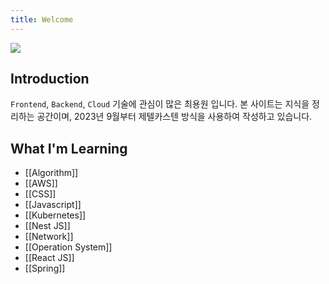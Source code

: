 ```yaml
---
title: Welcome
---
```

<div class="img-sm">
	<img src="https://i.imgur.com/kPMDNGP.png)"/>
</div>


## Introduction

`Frontend`, `Backend`, `Cloud` 기술에 관심이 많은 최용원 입니다. 본 사이트는 지식을 정리하는 공간이며, 2023년 9월부터 제텔카스텐 방식을 사용하여 작성하고 있습니다.

<!-- HI! My name is ChoiYongWon and I'm Interested in `Frontend`, `Backend`, and `CLOUD` technologies. This site serves as a repository for my learning notes, which, since January 2022, I have been writing using the Zettelkasten method. -->

## What I'm Learning

- [[Algorithm]]
- [[AWS]]
- [[CSS]]
- [[Javascript]]
- [[Kubernetes]]
- [[Nest JS]]
- [[Network]]
- [[Operation System]]
- [[React JS]]
- [[Spring]]
